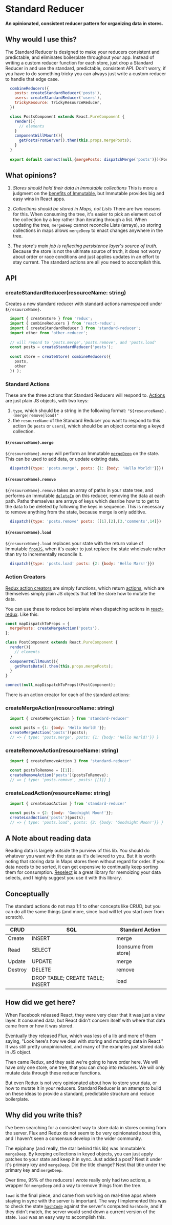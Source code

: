 # Standard Reducer

#### An opinionated, consistent reducer pattern for organizing data in stores.

## Why would I use this?

The Standard Reducer is designed to make your reducers consistent and predictable, and eliminates boilerplate throughout your app. Instead of writing a custom reducer function for each store, just drop a Standard Reducer in and use the standard, predictable, consistent API. Don't worry, if you have to do something tricky you can always just write a custom reducer to handle that edge case.

```javascript
  combineReducers({
    posts: createStandardReducer('posts'),
    users: createStandardReducer('users'),
    trickyResource: TrickyResourceReducer,
  })
```

```javascript
  class PostsComponent extends React.PureComponent {
    render(){
      // elements
    }
    componentWillMount(){
      getPostsFromServer().then(this.props.mergePosts);
    }
  }
  
  export default connect(null,{mergePosts: dispatchMerge('posts')})(PostComponent);
```

## What opinions?
1. *Stores should hold their data in Immutable collections* This is more a judgment on the [benefits of Immutable](http://redux.js.org/docs/faq/ImmutableData.html#what-approaches-are-there-for-handling-data-immutably-do-i-have-to-use-immutablejs), but Immutable provides big and easy wins in React apps.

2. *Collections should be stored in Maps, not Lists* There are two reasons for this. When consuming the tree, it's easier to pick an element out of the collection by a key rather than iterating through a list. When updating the tree, `mergeDeep` cannot reconcile Lists (arrays), so storing collections in maps allows `mergeDeep` to enact changes anywhere in the tree.

3. *The store's main job is reflecting persistence layer's source of truth.* Because the store is not the ultimate source of truth, it does not worry about order or race conditions and just applies updates in an effort to stay current. The standard actions are all you need to accomplish this.


## API
### createStandardReducer(resourceName: string)

Creates a new standard reducer with standard actions namespaced under `${resourceName}`.

```javascript
  import { createStore } from 'redux';
  import { combineReducers } from 'react-redux';
  import { createStandardReducer } from 'standard-reducer';
  import other from 'other-reducer';
  
  // will repond to 'posts.merge','posts.remove', and 'posts.load'
  const posts = createStandardReducer('posts');
  
  const store = createStore( combineReducers({
    posts,
    other
  }) );
```

### Standard Actions

These are the three actions that Standard Reducers will respond to. [Actions](http://redux.js.org/docs/basics/Actions.html) are just plain JS objects, with two keys: 
  1. `type`, which should be a string in the following format: `"${resourceName}.(merge|remove|load)"`
  2. the `resourceName` of the Standard Reducer you want to respond to this action (ie `posts` or `users`), which should be an object containing a keyed collection.

#### `${resourceName}.merge`

`${resourceName}.merge` will perform an Immutable [`mergeDeep`](https://facebook.github.io/immutable-js/docs/#/Map/mergeDeep) on the state. This can be used to add data, or update existing data.

```javascript
  dispatch({type: 'posts.merge', posts: {1: {body: 'Hello World!'}}})
```


#### `${resourceName}.remove`

`${resourceName}.remove` takes an array of paths in your state tree, and performs an Immutable [`deleteIn`](https://facebook.github.io/immutable-js/docs/#/Map/deleteIn) on this reducer, removing the data at each path. Paths themselves are arrays of keys which desribe how to to get to the data to be deleted by following the keys in sequence. This is necessary to remove anything from the state, because merge is only additive.

```javascript
  dispatch({type: 'posts.remove' posts: [[1],[2],[3,'comments',14]})
```

#### `${resourceName}.load`

`${resourceName}.load` replaces your state with the return value of Immutable [`fromJS`](https://facebook.github.io/immutable-js/docs/#/fromJS), when it's easier to just replace the state wholesale rather than try to incrementally reconcile it.

```javascript
  dispatch({type: 'posts.load' posts: {2: {body: 'Hello Mars!'}})
```

### Action Creators

[Redux action creators](http://redux.js.org/docs/basics/Actions.html#action-creators) are simply functions, which return [actions](http://redux.js.org/docs/basics/Actions.html#actions), which are themselves simply plain JS objects that tell the store how to mutate the data.

You can use these to reduce boilerplate when dispatching actions in [react-redux](https://github.com/reactjs/react-redux). Like this:

```javascript
const mapDispatchToProps = {
  mergePosts: createMergeAction('posts'),
};

class PostComponent extends React.PureComponent {
  render(){
    // elements
  }
  componentWillMount(){
    getPostsData().then(this.props.mergePosts); 
  }
}

connect(null,mapDispatchToProps)(PostComponent);
```

There is an action creator for each of the standard actions:

### createMergeAction(resourceName: string)

```javascript
  import { createMergeAction } from 'standard-reducer'

  const posts = {1: {body: 'Hello World!'}};
  createMergeAction('posts')(posts);
  // => { type: 'posts.merge', posts: {1: {body: 'Hello World!'}} }
```

### createRemoveAction(resourceName: string)

```javascript
  import { createRemoveAction } from 'standard-reducer'

  const postsToRemove = [[1]];
  createRemoveAction('posts')(postsToRemove);
  // => { type: 'posts.remove', posts: [[1]] }
```

### createLoadAction(resourceName: string)

```javascript
  import { createLoadAction } from 'standard-reducer'

  const posts = {2: {body: 'Goodnight Moon!'}};
  createLoadAction('posts')(posts);
  // => { type: 'posts.load', posts: {2: {body: 'Goodnight Moon!'}} }
```

## A Note about reading data

Reading data is largely outside the purview of this lib. You should do whatever you want with the state as it's delivered to you. But it is worth noting that storing data in Maps stores them without regard for order. If you data needs to be sorted, it can get expensive to continually keep sorting them for consumption. [Reselect](https://github.com/reactjs/reselect) is a great library for memoizing your data selects, and I highly suggest you use it with this library.

## Conceptually

The standard actions do not map 1:1 to other concepts like CRUD, but you can do all the same things (and more, since load will let you start over from scratch).


| CRUD    | SQL                              | Standard Action      |
|---------|----------------------------------|----------------------|
| Create  | INSERT                           | merge                |
| Read    | SELECT                           | (consume from store) |
| Update  | UPDATE                           | merge                |
| Destroy | DELETE                           | remove               |
|         | DROP TABLE; CREATE TABLE; INSERT | load                 |

## How did we get here?

When Facebook released React, they were very clear that it was just a view layer. It consumed data, but React didn't concern itself with where that data came from or how it was stored.

Eventually they released Flux, which was less of a lib and more of them saying, "Look here's how we deal with storing and mutating data in React." It was still pretty unopinionated, and many of the examples just stored data in JS object.

Then came Redux, and they said we're going to have order here. We will have only one store, one tree, that you can chop into reducers. We will only mutate data through these reducer functions.

But even Redux is not very opinionated about how to store your data, or how to mutate it in your reducers. Standard Reducer is an attempt to build on these ideas to provide a standard, predictable structure and reduce boilerplate.

## Why did you write this?

I've been searching for a consistent way to store data in stores coming from the server. Flux and Redux do not seem to be very opinionated about this, and I haven't seen a consensus develop in the wider community.

The epiphany (and really, the star behind this lib) was Immutable's `mergeDeep`. By keeping collections in keyed objects, you can just apply patches to your state and keep it in sync. Just added a post? Nest it under it's primary key and `mergeDeep`. Did the title change? Nest that title under the primary key and `mergeDeep`.

Over time, 95% of the reducers I wrote really only had two actions, a wrapper for `mergeDeep` and a way to remove things from the tree.

`load` is the final piece, and came from working on real-time apps where staying in sync with the server is important. The way I implemented this was to check the state [`hashCode`](https://facebook.github.io/immutable-js/docs/#/Map/hashCode) against the server's computed `hashCode`, and if they didn't match, the server would send down a current version of the state. `load` was an easy way to accomplish this.




